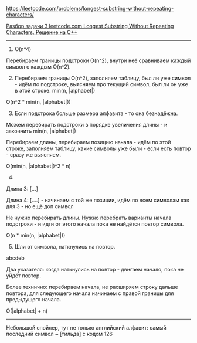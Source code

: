 https://leetcode.com/problems/longest-substring-without-repeating-characters/

[Разбор задачи 3 leetcode.com Longest Substring Without Repeating Characters. Решение на C++](https://www.youtube.com/watch?v=2HqQ9DsrYQ0)

____

1. O(n^4)

Перебираем границы подстроки O(n^2), внутри неё сравниваем каждый символ 
с каждым O(n^2).

2. Перебираем границы O(n^2), заполняем таблицу, был ли уже символ - идём 
по подстроке, выясняем про текущий символ, был ли он уже в этой строке.
min(n, |alphabet|)

O(n^2 * min(n, |alphabet|))

3. Если подстрока больше размера алфавита - то она безнадёжна.

Можем перебирать подстроки в порядке увеличения длины - и закончить min(n, |alphabet|)

Перебираем длины, перебираем позицию начала - идём по этой строке, 
заполняем таблицу, какие символы уже были - если есть повтор - сразу же выясняем.

O(min(n, |alphabet|)^2 * n)

4. 

Длина 3: [...]

Длина 4: [....] - начинаем с той же позиции, идём по всем символам как для 3 - но ещё доп символ

Не нужно перебирать длины. Нужно перебрать варианты начала подстроки - и 
идти от этого начала пока не найдётся повтор символа.

O(n * min(n, |alphabet|))

5. Шли от символа, наткнулись на повтор. 

abcdeb

Два указателя: когда наткнулись на повтор - двигаем начало, пока не уйдёт повтор.

Более технично: перебираем начала, не расширяем строку дальше повтора, 
для следующего начала начинаем с правой границы для предыдущего начала.

O(|alphabet| + n)



____

Небольшой спойлер, тут не только английский алфавит: ​самый последний символ ~ [тильда] с кодом 126
